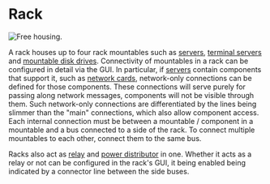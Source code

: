 # Rack

![Free housing.](oredict:oc:rack)

A rack houses up to four rack mountables such as [servers](../item/server1.md), [terminal servers](../item/terminalServer.md) and [mountable disk drives](../item/diskDriveMountable.md). Connectivity of mountables in a rack can be configured in detail via the GUI. In particular, if [servers](../item/server1.md) contain components that support it, such as [network cards](../item/lanCard.md), network-only connections can be defined for those components. These connections will serve purely for passing along network messages, components will not be visible through them. Such network-only connections are differentiated by the lines being slimmer than the "main" connections, which also allow component access. Each internal connection must be between a mountable / component in a mountable and a bus connected to a side of the rack. To connect multiple mountables to each other, connect them to the same bus.

Racks also act as [relay](relay.md) and [power distributor](powerDistributor.md) in one. Whether it acts as a relay or not can be configured in the rack's GUI, it being enabled being indicated by a connector line between the side buses.
